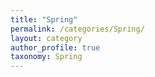 ```yaml
---
title: "Spring"
permalink: /categories/Spring/
layout: category
author_profile: true
taxonomy: Spring
---
```

